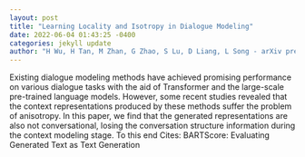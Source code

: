 ```yaml
--- 
layout: post 
title: "Learning Locality and Isotropy in Dialogue Modeling" 
date: 2022-06-04 01:43:25 -0400 
categories: jekyll update 
author: "H Wu, H Tan, M Zhan, G Zhao, S Lu, D Liang, L Song - arXiv preprint arXiv , 2022" 
--- 
```

Existing dialogue modeling methods have achieved promising performance on various dialogue tasks with the aid of Transformer and the large-scale pre-trained language models. However, some recent studies revealed that the context representations produced by these methods suffer the problem of anisotropy. In this paper, we find that the generated representations are also not conversational, losing the conversation structure information during the context modeling stage. To this end Cites: BARTScore: Evaluating Generated Text as Text Generation
